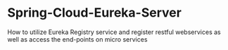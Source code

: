 # Spring-Cloud-Eureka-Server
How to utilize Eureka Registry service and register restful webservices as well as access the end-points on micro services
